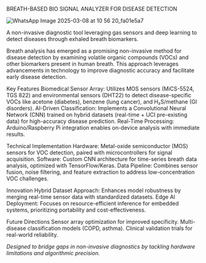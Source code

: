 BREATH-BASED BIO SIGNAL ANALYZER FOR DISEASE DETECTION 


![WhatsApp Image 2025-03-08 at 10 56 20_fa01e5a7](https://github.com/user-attachments/assets/8ed90f6e-4f99-4942-8ee6-3248b8434567)


A non-invasive diagnostic tool leveraging gas sensors and deep learning to detect diseases through exhaled breath biomarkers.

Breath analysis has emerged as a promising non-invasive method for disease detection by examining volatile organic compounds (VOCs) and other biomarkers present in human breath. This approach leverages advancements in technology to improve diagnostic accuracy and facilitate early disease detection.

Key Features
Biomedical Sensor Array: Utilizes MOS sensors (MiCS-5524, TGS 822) and environmental sensors (DHT22) to detect disease-specific VOCs like acetone (diabetes), benzene (lung cancer), and H₂S/methane (GI disorders).
AI-Driven Classification: Implements a Convolutional Neural Network (CNN) trained on hybrid datasets (real-time + UCI pre-existing data) for high-accuracy disease prediction.
Real-Time Processing: Arduino/Raspberry Pi integration enables on-device analysis with immediate results.

Technical Implementation
Hardware: Metal-oxide semiconductor (MOS) sensors for VOC detection, paired with microcontrollers for signal acquisition.
Software: Custom CNN architecture for time-series breath data analysis, optimized with TensorFlow/Keras.
Data Pipeline: Combines sensor fusion, noise filtering, and feature extraction to address low-concentration VOC challenges.

Innovation
Hybrid Dataset Approach: Enhances model robustness by merging real-time sensor data with standardized datasets.
Edge AI Deployment: Focuses on resource-efficient inference for embedded systems, prioritizing portability and cost-effectiveness.

Future Directions
Sensor array optimization for improved specificity.
Multi-disease classification models (COPD, asthma).
Clinical validation trials for real-world reliability.

_Designed to bridge gaps in non-invasive diagnostics by tackling hardware limitations and algorithmic precision._
